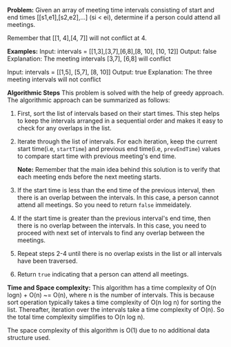 **Problem:**
Given an array of meeting time intervals consisting of start and end times [[s1,e1],[s2,e2],...] (si < ei), determine if a person could attend all meetings.

Remember that [[1, 4],[4, 7]] will not conflict at 4.

**Examples:**
Input: intervals = [[1,3],[3,7],[6,8],[8, 10], [10, 12]]
Output: false
Explanation: 
The meeting intervals [3,7], [6,8] will conflict

Input: intervals = [[1,5], [5,7], [8, 10]]
Output: true
Explanation: 
The three meeting intervals will not conflict

**Algorithmic Steps**
This problem is solved with the help of greedy approach. The algorithmic approach can be summarized as follows:

1. First, sort the list of intervals based on their start times. This step helps to keep the intervals arranged in a sequential order and makes it easy to check for any overlaps in the list.

2. Iterate through the list of intervals. For each iteration, keep the current start time(i.e, `startTime`) and previous end time(i.e, `prevEndTime`) values to compare start time with previous meeting's end time.

    **Note:** Remember that the main idea behind this solution is to verify that each meeting ends before the next meeting starts.

3. If the start time is less than the end time of the previous interval, then there is an overlap between the intervals. In this case, a person cannot attend all meetings. So you need to return `false` immeidately.

4. If the start time is greater than the previous interval's end time, then there is no overlap between the intervals. In this case, you need to proceed with next set of intervals to find any overlap between the meetings. 

5. Repeat steps 2-4 until there is no overlap exists in the list or all intervals have been traversed.

6. Return `true` indicating that a person can attend all meetings.


**Time and Space complexity:**
This algorithm has a time complexity of O(n logn) + O(n) ~= O(n), where n is the number of intervals. This is because sort operation typically takes a time complexity of O(n log n) for sorting the list. Thereafter, iteration over the intervals take a time complexity of O(n). So the total time complexity simplifies to O(n log n).

The space complexity of this algorithm is O(1) due to no additional data structure used.